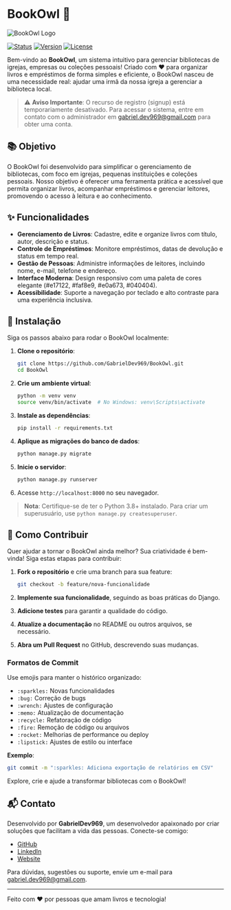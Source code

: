 # BookOwl 🦉

![BookOwl Logo](https://github.com/user-attachments/assets/743d47c6-1f72-4002-9d1a-87f02fba6b67#width=150&height=150)

[![Status](https://img.shields.io/badge/STATUS-EM%20PRODUCAO-green?style=for-the-badge)](https://github.com/GabrielDev969/BookOwl)
[![Version](https://img.shields.io/badge/Versão-1.1.1-green?style=for-the-badge)](https://github.com/GabrielDev969/BookOwl)
[![License](https://img.shields.io/badge/License-MIT-orange?style=for-the-badge)](LICENSE)

Bem-vindo ao **BookOwl**, um sistema intuitivo para gerenciar bibliotecas de igrejas, empresas ou coleções pessoais! Criado com ❤️ para organizar livros e empréstimos de forma simples e eficiente, o BookOwl nasceu de uma necessidade real: ajudar uma irmã da nossa igreja a gerenciar a biblioteca local.

> ⚠️ **Aviso Importante**: O recurso de registro (signup) está temporariamente desativado. Para acessar o sistema, entre em contato com o administrador em [gabriel.dev969@gmail.com](mailto:gabriel.dev969@gmail.com) para obter uma conta.

## 📚 Objetivo

O BookOwl foi desenvolvido para simplificar o gerenciamento de bibliotecas, com foco em igrejas, pequenas instituições e coleções pessoais. Nosso objetivo é oferecer uma ferramenta prática e acessível que permita organizar livros, acompanhar empréstimos e gerenciar leitores, promovendo o acesso à leitura e ao conhecimento.

## ✨ Funcionalidades

- **Gerenciamento de Livros**: Cadastre, edite e organize livros com título, autor, descrição e status.
- **Controle de Empréstimos**: Monitore empréstimos, datas de devolução e status em tempo real.
- **Gestão de Pessoas**: Administre informações de leitores, incluindo nome, e-mail, telefone e endereço.
- **Interface Moderna**: Design responsivo com uma paleta de cores elegante (#e17122, #faf8e9, #e0a673, #040404).
- **Acessibilidade**: Suporte a navegação por teclado e alto contraste para uma experiência inclusiva.

## 🚀 Instalação

Siga os passos abaixo para rodar o BookOwl localmente:

1. **Clone o repositório**:
   ```bash
   git clone https://github.com/GabrielDev969/BookOwl.git
   cd BookOwl
   ```

2. **Crie um ambiente virtual**:
   ```bash
   python -m venv venv
   source venv/bin/activate  # No Windows: venv\Scripts\activate
   ```

3. **Instale as dependências**:
   ```bash
   pip install -r requirements.txt
   ```

4. **Aplique as migrações do banco de dados**:
   ```bash
   python manage.py migrate
   ```

5. **Inicie o servidor**:
   ```bash
   python manage.py runserver
   ```

6. Acesse `http://localhost:8000` no seu navegador.

> **Nota**: Certifique-se de ter o Python 3.8+ instalado. Para criar um superusuário, use `python manage.py createsuperuser`.

## 🤝 Como Contribuir

Quer ajudar a tornar o BookOwl ainda melhor? Sua criatividade é bem-vinda! Siga estas etapas para contribuir:

1. **Fork o repositório** e crie uma branch para sua feature:
   ```bash
   git checkout -b feature/nova-funcionalidade
   ```

2. **Implemente sua funcionalidade**, seguindo as boas práticas do Django.
3. **Adicione testes** para garantir a qualidade do código.
4. **Atualize a documentação** no README ou outros arquivos, se necessário.
5. **Abra um Pull Request** no GitHub, descrevendo suas mudanças.

### Formatos de Commit

Use emojis para manter o histórico organizado:

- `:sparkles:` Novas funcionalidades
- `:bug:` Correção de bugs
- `:wrench:` Ajustes de configuração
- `:memo:` Atualização de documentação
- `:recycle:` Refatoração de código
- `:fire:` Remoção de código ou arquivos
- `:rocket:` Melhorias de performance ou deploy
- `:lipstick:` Ajustes de estilo ou interface

**Exemplo**:
```bash
git commit -m ":sparkles: Adiciona exportação de relatórios em CSV"
```

Explore, crie e ajude a transformar bibliotecas com o BookOwl!

## 📬 Contato

Desenvolvido por **GabrielDev969**, um desenvolvedor apaixonado por criar soluções que facilitam a vida das pessoas. Conecte-se comigo:

- [GitHub](https://github.com/GabrielDev969)
- [LinkedIn](https://www.linkedin.com/in/gabriel-santos-b53632196)
- [Website](https://gabrieldev969.github.io/Portfolio/)

Para dúvidas, sugestões ou suporte, envie um e-mail para [gabriel.dev969@gmail.com](mailto:gabriel.dev969@gmail.com).

---

Feito com ❤️ por pessoas que amam livros e tecnologia!
